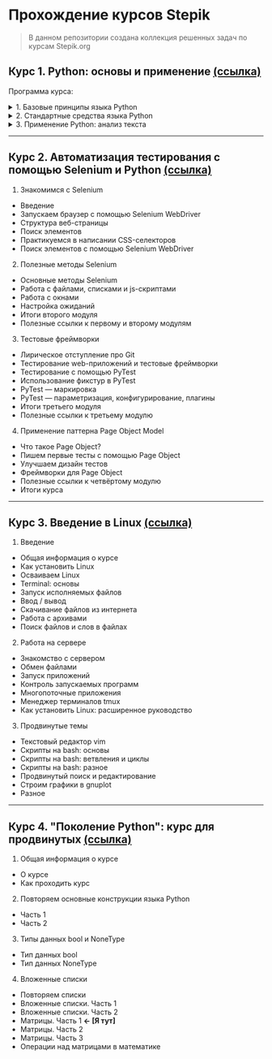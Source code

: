 # Прохождение курсов Stepik
>В данном репозитории создана коллекция решенных задач по курсам Stepik.org
## Курс 1. Python: основы и применение [(ссылка)](https://stepik.org/course/512/syllabus)
Программа курса:
<details> 
    <summary>1. Базовые принципы языка Python</summary>
    <li>Введение</li>
    <li>Модель данных: объекты</li>
    <li>Функции и стек вызовов</li>
    <li>Пространства имен и области видимости</li>
    <li>Введение в классы</li>
    <li>Наследование классов</li>
</details>
<details> 
    <summary>2. Стандартные средства языка Python</summary>
    <li>Ошибки и исключения</li>
    <li>Работа с кодом: модули и импорт</li>
    <li>Итераторы и генераторы</li>
    <li>Работа с файловой системой и файлами </li>
    <li>Работа с функциями: functool и лямбда функции</li>
    <li>Стиль программирования: pep8 и документация</li>
</details>
<details> 
    <summary>3. Применение Python: анализ текста</summary>
    <li>Стандартные методы и функции для строк</li>
    <li>Регулярные выражения в Python</li>
    <li>Обзорно об интернете: http-запросы, html-страницы и requests</li>
    <li>Распространенный форматы текстовых файлов: CVN, JSON</li>
    <li>API</li>
    <li>XML, библиотека ElementTree, библиотека lxml</li>
    <li>Заключение</li>
</details>

---
## Курс 2. Автоматизация тестирования с помощью Selenium и Python [(ссылка)](https://stepik.org/course/575/syllabus)
1. Знакомимся с Selenium
* Введение
* Запускаем браузер с помощью Selenium WebDriver
* Структура веб-страницы
* Поиск элементов
* Практикуемся в написании CSS-селекторов
* Поиск элементов с помощью Selenium WebDriver
2. Полезные методы Selenium
* Основные методы Selenium
* Работа с файлами, списками и js-скриптами
* Работа с окнами
* Настройка ожиданий
* Итоги второго модуля
* Полезные ссылки к первому и второму модулям
3. Тестовые фреймворки
* Лирическое отступление про Git
* Тестирование web-приложений и тестовые фреймворки
* Тестирование с помощью PyTest
* Использование фикстур в PyTest
* PyTest — маркировка
* PyTest — параметризация, конфигурирование, плагины
* Итоги третьего модуля
* Полезные ссылки к третьему модулю
4. Применение паттерна Page Object Model
* Что такое Page Object?
* Пишем первые тесты с помощью Page Object
* Улучшаем дизайн тестов
* Фреймворки для Page Object
* Полезные ссылки к четвёртому модулю
* Итоги курса
---
## Курс 3. Введение в Linux [(ссылка)](https://stepik.org/course/73/syllabus)
1. Введение
* Общая информация о курсе
* Как установить Linux
* Осваиваем Linux
* Terminal: основы
* Запуск исполняемых файлов
* Ввод / вывод
* Скачивание файлов из интернета
* Работа с архивами
* Поиск файлов и слов в файлах
2. Работа на сервере
* Знакомство с сервером
* Обмен файлами
* Запуск приложений
* Контроль запускаемых программ
* Многопоточные приложения
* Менеджер терминалов tmux
* Как установить Linux: расширенное руководство
3. Продвинутые темы
* Текстовый редактор vim
* Скрипты на bash: основы
* Скрипты на bash: ветвления и циклы
* Скрипты на bash: разное
* Продвинутый поиск и редактирование
* Строим графики в gnuplot
* Разное
---
## Курс 4. "Поколение Python": курс для продвинутых [(ссылка)](https://stepik.org/course/68343/syllabus)
1. Общая информация о курсе
* О курсе
* Как проходить курс
2. Повторяем основные конструкции языка Python
* Часть 1
* Часть 2
3. Типы данных bool и NoneType
* Тип данных bool 
* Тип данных NoneType
4. Вложенные списки
* Повторяем списки
* Вложенные списки. Часть 1
* Вложенные списки. Часть 2 
* Матрицы. Часть 1 **<- [Я тут]**
* Матрицы. Часть 2
* Матрицы. Часть 3
* Операции над матрицами в математике